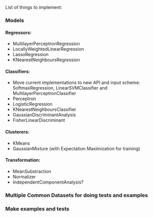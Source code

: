 List of things to implement:

### Models
#### Regressors:
- MultilayerPerceptronRegression
- LocallyWeightedLinearRegression
- LassoRegression
- KNearestNeighboursRegression

#### Classifiers:
- Move current implementations to new API and input scheme: SoftmaxRegression, LinearSVMClassifier and MultilayerPerceptronClassifier
- Perceptron
- LogisticRegression
- KNearestNeighboursClassifier
- GaussianDiscriminantAnalysis
- FisherLinearDiscriminant

#### Clusterers:
- KMeans
- GaussianMixture (with Expectation Maximization for training)

#### Transformation:
- MeanSubstraction
- Normalizer
- IndependentComponentAnalysis?

### Multiple Common Datasets for doing tests and examples
### Make examples and tests